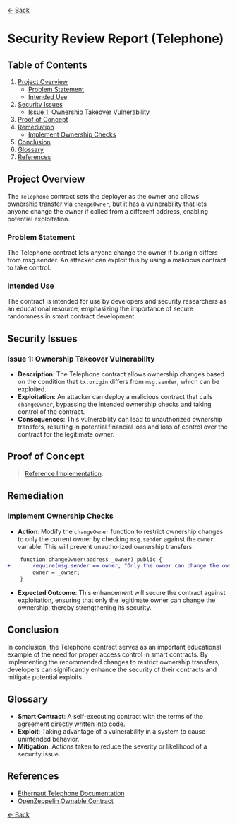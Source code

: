 [<- Back](../../README.md)

# Security Review Report (Telephone)

## Table of Contents
1. [Project Overview](#project-overview)
    - [Problem Statement](#problem-statement)
    - [Intended Use](#intended-use)
2. [Security Issues](#security-issues)
    - [Issue 1: Ownership Takeover Vulnerability](#issue-1-ownership-takeover-vulnerability)
3. [Proof of Concept](#proof-of-concept)
4. [Remediation](#remediation)
    - [Implement Ownership Checks](#implement-ownership-checks)
5. [Conclusion](#conclusion)
6. [Glossary](#glossary)
7. [References](#references)


## Project Overview
The `Telephone` contract sets the deployer as the owner and allows ownership transfer via `changeOwner`, but it has a vulnerability that lets anyone change the owner if called from a different address, enabling potential exploitation.

### Problem Statement
The Telephone contract lets anyone change the owner if tx.origin differs from msg.sender. An attacker can exploit this by using a malicious contract to take control.

### Intended Use
The contract is intended for use by developers and security researchers as an educational resource, emphasizing the importance of secure randomness in smart contract development.

## Security Issues

### Issue 1: Ownership Takeover Vulnerability
- **Description**: The Telephone contract allows ownership changes based on the condition that `tx.origin` differs from `msg.sender`, which can be exploited.
- **Exploitation**: An attacker can deploy a malicious contract that calls `changeOwner`, bypassing the intended ownership checks and taking control of the contract.
- **Consequences**: This vulnerability can lead to unauthorized ownership transfers, resulting in potential financial loss and loss of control over the contract for the legitimate owner.

## Proof of Concept
> [Reference Implementation](./test/Telephone.t.sol#L8).

## Remediation

### Implement Ownership Checks
- **Action**: Modify the `changeOwner` function to restrict ownership changes to only the current owner by checking `msg.sender` against the `owner` variable. This will prevent unauthorized ownership transfers.

```diff
    function changeOwner(address _owner) public {
+       require(msg.sender == owner, "Only the owner can change the owner");
        owner = _owner;
    }
```

- **Expected Outcome**: This enhancement will secure the contract against exploitation, ensuring that only the legitimate owner can change the ownership, thereby strengthening its security.

## Conclusion
In conclusion, the Telephone contract serves as an important educational example of the need for proper access control in smart contracts. By implementing the recommended changes to restrict ownership transfers, developers can significantly enhance the security of their contracts and mitigate potential exploits.

## Glossary
- **Smart Contract**: A self-executing contract with the terms of the agreement directly written into code.
- **Exploit**: Taking advantage of a vulnerability in a system to cause unintended behavior.
- **Mitigation**: Actions taken to reduce the severity or likelihood of a security issue.

## References
- [Ethernaut Telephone Documentation](https://ethernaut.openzeppelin.com/level/4)
- [OpenZeppelin Ownable Contract](https://docs.openzeppelin.com/contracts/4.x/api/access#Ownable)

[<- Back](../../README.md)
